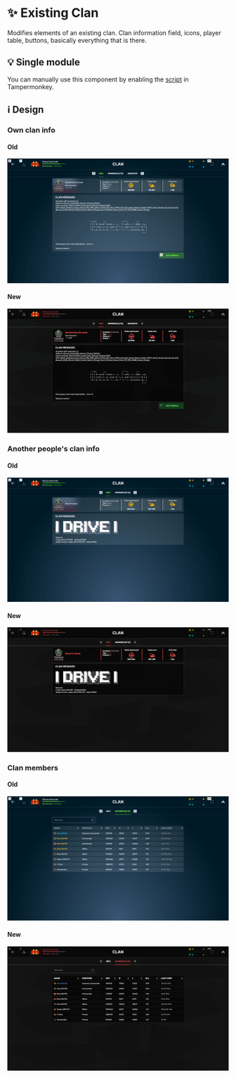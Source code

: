 # :sparkles: Existing Clan

Modifies elements of an existing clan. Clan information field, icons, player table, buttons, basically everything that is there.

## :bulb: Single module

You can manually use this component by enabling the [script](https://github.com/OrakomoRi/Severitium/blob/main/src/Clan/ExistingClan/ExistingClan.user.js?raw=true) in Tampermonkey.

## :information_source: Design

### Own clan info

#### Old

![](/images/clan/old/ownclan.png)

#### New

![](/images/clan/new/ownclan.png)

### Another people's clan info

#### Old

![](/images/clan/old/otherclan.png)

#### New

![](/images/clan/new/otherclan.png)

### Clan members

#### Old

![](/images/clan/old/clanmembers.png)

#### New

![](/images/clan/new/clanmembers.png)